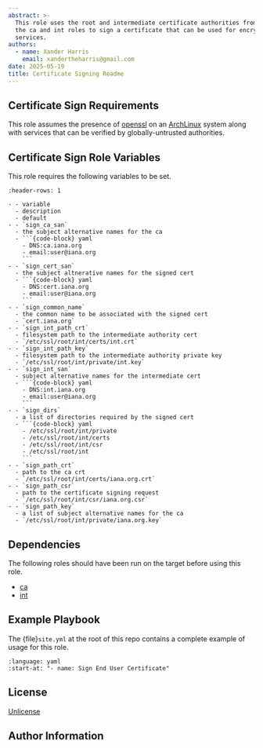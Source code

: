 ```yaml
---
abstract: >-
  This role uses the root and intermediate certificate authorities from
  the ca and int roles to sign a certificate that can be used for encrypted
  services.
authors:
  - name: Xander Harris
    email: xandertheharris@gmail.com
date: 2025-05-19
title: Certificate Signing Readme
---
```


## Certificate Sign Requirements

This role assumes the presence of [openssl](https://openssl.org) on an
[ArchLinux](https://artchlinux.org) system along with services that can
be verified by globally-untrusted authorities.

## Certificate Sign Role Variables

This role requires the following variables to be set.

````{list-table}
:header-rows: 1

- - variable
  - description
  - default
- - `sign_ca_san`
  - the subject alternative names for the ca
  - ```{code-block} yaml
    - DNS:ca.iana.org
    - email:user@iana.org
    ```
- - `sign_cert_san`
  - the subject altnerative names for the signed cert
  - ```{code-block} yaml
    - DNS:cert.iana.org
    - email:user@iana.org
    ```
- - `sign_common_name`
  - the common name to be associated with the signed cert
  - `cert.iana.org`
- - `sign_int_path_crt`
  - filesystem path to the intermediate authority cert
  - `/etc/ssl/root/int/certs/int.crt`
- - `sign_int_path_key`
  - filesystem path to the intermediate authority private key
  - `/etc/ssl/root/int/private/int.key`
- - `sign_int_san`
  - subject alternative names for the intermediate cert
  - ```{code-block} yaml
    - DNS:int.iana.org
    - email:user@iana.org
    ```
- - `sign_dirs`
  - a list of directories required by the signed cert
  - ```{code-block} yaml
    - /etc/ssl/root/int/private
    - /etc/ssl/root/int/certs
    - /etc/ssl/root/int/csr
    - /etc/ssl/root/int
    ```
- - `sign_path_crt`
  - path to the ca crt
  - `/etc/ssl/root/int/certs/iana.org.crt`
- - `sign_path_csr`
  - path to the certificate signing request
  - `/etc/ssl/root/int/csr/iana.org.csr`
- - `sign_path_key`
  - a list of subject alternative names for the ca
  - `/etc/ssl/root/int/private/iana.org.key`
````

## Dependencies

The following roles should have been run on the target
before using this role.

- [ca](../ca/README.md)
- [int](../int/README.md)

## Example Playbook

The {file}`site.yml` at the root of this repo contains a complete
example of usage for this role.

```{literalinclude} /site.yml
:language: yaml
:start-at: "- name: Sign End User Certificate"
```

## License

[Unlicense](../../license.md)

## Author Information

```{codeauthor} Xander Harris <xandertheharris@gmail.com>

```

```{sectionauthor} Xander Harris <xandertheharris@gmail.com>

```
